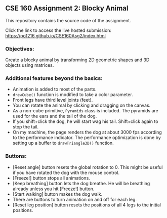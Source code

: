 ## CSE 160 Assignment 2: Blocky Animal

This repository contains the source code of the assignment.

Click the link to access the live hosted submission: https://po1216.github.io/CSE160Asg2/index.html


### Objectives:
Create a blocky animal by transforming 2D geometric shapes and 3D objects using matrices.

### Additional features beyond the basics:
- Animation is added to most of the parts.
- `drawCube()` function is modified to take a color parameter.
- Front legs have third level joints (feet).
- You can rotate the animal by clicking and dragging on the canvas.
- As a non-cube primitive,  `Pyramids` class is included. The pyramids are used for the ears and the tail of the dog.
- If you shift+click the dog, he will start wag his tail. Shift+click again to stop the tail.
- On my machine, the page renders the dog at about 3000 fps according to the performance indicator. The performance optimization is done by setting up a buffer to `drawTriangle3D()` function.

### Buttons:
- [Reset angle] button resets the global rotation to 0. This might be useful if you have rotated the dog with the mouse control.
- [Freeze!] button stops all animations.
- [Keep breathing] button lets the dog breathe. He will be breathing already unless you hit [Freeze!] button.
- [Start walking] button makes the dog walk.
- There are buttons to turn animation on and off for each leg.
- [Reset leg position] button resets the positions of all 4 legs to the initial positions.

